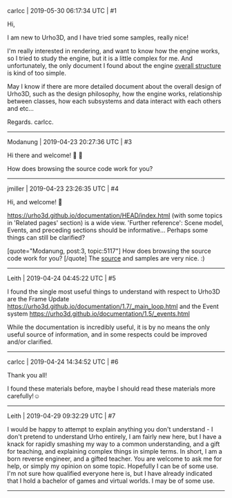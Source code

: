 carlcc | 2019-05-30 06:17:34 UTC | #1

Hi,

I am new to Urho3D, and I have tried some samples, really nice!

I'm really interested in rendering, and want to know how the engine works, so I tried to study the engine, but it is a little complex for me. And unfortunately,  the only document I found about the engine [overall structure](https://urho3d.github.io/documentation/1.7/_structure.html) is kind of too simple.

May I know if there are more detailed document about the overall design of Urho3D, such as the design philosophy, how the engine works, relationship between classes, how each subsystems and data interact with each others and etc...

Regards.
carlcc.

-------------------------

Modanung | 2019-04-23 20:27:36 UTC | #3

Hi there and welcome! :confetti_ball: :slightly_smiling_face:

How does browsing the source code work for you?

-------------------------

jmiller | 2019-04-23 23:26:35 UTC | #4

Hi, and welcome!  :confetti_ball:

  https://urho3d.github.io/documentation/HEAD/index.html (with some topics in 'Related pages' section) is a wide view.
'Further reference': Scene model, Events, and preceding sections should be informative... Perhaps some things can still be clarified?

[quote="Modanung, post:3, topic:5117"]
How does browsing the source code work for you?
[/quote]
The [source](https://github.com/urho3d/Urho3D/tree/master/Source) and samples are very nice. :)

-------------------------

Leith | 2019-04-24 04:45:22 UTC | #5

I found the single most useful things to understand with respect to Urho3D are the Frame Update https://urho3d.github.io/documentation/1.7/_main_loop.html and the Event system https://urho3d.github.io/documentation/1.5/_events.html

While the documentation is incredibly useful, it is by no means the only useful source of information, and in some respects could be improved and/or clarified.

-------------------------

carlcc | 2019-04-24 14:34:52 UTC | #6

Thank you all!

I found these materials before, maybe I should read these materials more carefully!:relaxed:

-------------------------

Leith | 2019-04-29 09:32:29 UTC | #7

I would be happy to attempt to explain anything you don't understand - I don't pretend to understand Urho entirely, I am fairly new here, but I have a knack for rapidly smashing my way to a common understanding, and a gift for teaching, and explaining complex things in simple terms. In short, I am a born reverse engineer, and a gifted teacher.
You are welcome to ask me for help, or simply my opinion on some topic. Hopefully I can be of some use. I'm not sure how qualified everyone here is, but I have already indicated that I hold a bachelor of games and virtual worlds. I may be of some use.

-------------------------

